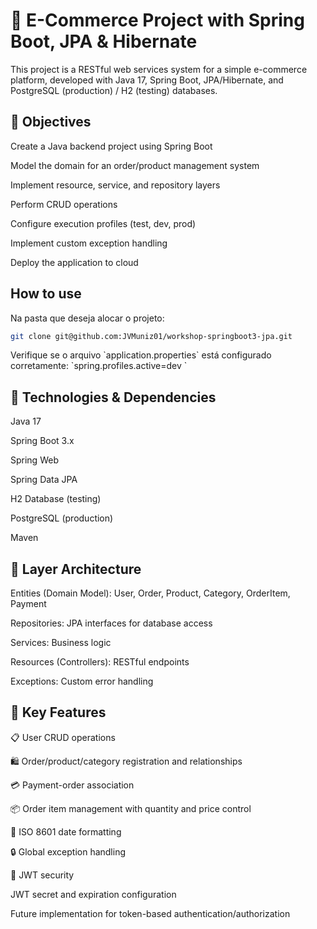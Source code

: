 <h1>💼 E-Commerce Project with Spring Boot, JPA & Hibernate</h1>

This project is a RESTful web services system for a simple e-commerce platform, developed with Java 17, Spring Boot, JPA/Hibernate, and PostgreSQL (production) / H2 (testing) databases.

<h2>📌 Objectives</h2>
Create a Java backend project using Spring Boot

Model the domain for an order/product management system

Implement resource, service, and repository layers

Perform CRUD operations

Configure execution profiles (test, dev, prod)

Implement custom exception handling

Deploy the application to cloud

<h2>How to use</h2>
<p> Na pasta que deseja alocar o projeto:</p>

```bash
git clone git@github.com:JVMuniz01/workshop-springboot3-jpa.git
```

<p>Verifique se o arquivo `application.properties` está configurado corretamente: `spring.profiles.active=dev
`</p>

<h2>🧱 Technologies & Dependencies</h2>
Java 17

Spring Boot 3.x

Spring Web

Spring Data JPA

H2 Database (testing)

PostgreSQL (production)

Maven

<h2>📂 Layer Architecture</h2>
Entities (Domain Model): User, Order, Product, Category, OrderItem, Payment

Repositories: JPA interfaces for database access

Services: Business logic

Resources (Controllers): RESTful endpoints

Exceptions: Custom error handling

<h2>🔀 Key Features</h2>
📋 User CRUD operations

🛍️ Order/product/category registration and relationships

💳 Payment-order association

📦 Order item management with quantity and price control

📅 ISO 8601 date formatting

🔒 Global exception handling

🔐 JWT security

JWT secret and expiration configuration

Future implementation for token-based authentication/authorization
